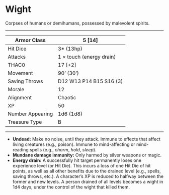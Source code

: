 # Wight

Corpses of humans or demihumans, possessed by malevolent spirits.

------

| Armor Class     | 5 [14]                   |
| ---------------- | ------------------------ |
| Hit Dice         | 3* (13hp)                |
| Attacks          | 1 × touch (energy drain) |
| THAC0            | 17 [+2]                  |
| Movement         | 90’ (30’)                |
| Saving Throws    | D12 W13 P14 B15 S16 (3)  |
| Morale           | 12                       |
| Alignment        | Chaotic                  |
| XP               | 50                       |
| Number Appearing | 1d6 (1d8)                |
| Treasure Type    | B                        |

------

- **Undead:** Make no noise, until they attack. Immune to effects that affect living creatures (e.g., poison). Immune to mind-affecting or mind-reading spells (e.g., *charm*, *hold*, *sleep*).
- **Mundane damage immunity:** Only harmed by silver weapons or magic.
- **Energy drain:** A successfully hit target permanently loses one experience level (or Hit Die). This incurs a loss of one Hit Die of hit points, as well as all other benefits due to the drained level (e.g., spells, saving throws, etc.). A character’s XP is reduced to halfway between the former and new levels. A person drained of all levels becomes a wight in 1d4 days, under the control of the wight that killed them.